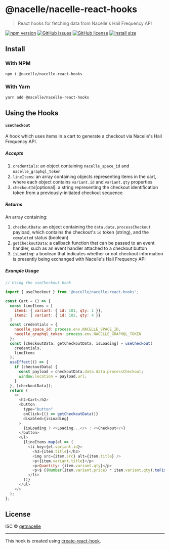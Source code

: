 # @nacelle/nacelle-react-hooks

> React hooks for fetching data from Nacelle's Hail Frequency API

[![npm version](https://img.shields.io/npm/v/@nacelle/nacelle-react-hooks.svg)](https://www.npmjs.com/package/@nacelle/nacelle-react-hooks)
[![GitHub issues](https://img.shields.io/github/issues/getnacelle/gatsby-theme-nacelle)](https://github.com/getnacelle/gatsby-theme-nacelle/issues)
[![GitHub license](https://img.shields.io/github/license/getnacelle/gatsby-theme-nacelle)](https://github.com/getnacelle/gatsby-theme-nacelle/blob/master/LICENSE)
[![install size](https://badgen.net/bundlephobia/minzip/@nacelle/nacelle-react-hooks)](https://badgen.net/bundlephobia/minzip/@nacelle/nacelle-react-hooks)

## Install

### With NPM

```bash
npm i @nacelle/nacelle-react-hooks
```

### With Yarn

```bash
yarn add @nacelle/nacelle-react-hooks
```

## Using the Hooks

#### `useCheckout`

A hook which uses items in a cart to generate a checkout via Nacelle's Hail Frequency API.

##### Accepts

1. `credentials`: an object containing `nacelle_space_id` and `nacelle_graphql_token`
2. `lineItems`: an array containing objects representing items in the cart, where each object contains `variant.id` and `variant.qty` properties
3. `checkoutId`[optional]: a string representing the checkout identification token from a previously-initiated checkout sequence

##### Returns

An array containing:

1. `checkoutData`: an object containing the `data.data.processCheckout` payload, which contains the checkout's `id` token (string), and the `completed` status (boolean)
2. `getCheckoutData`: a callback function that can be passed to an event handler, such as an event handler attached to a checkout button
3. `isLoading`: a boolean that indicates whether or not checkout information is presently being exchanged with Nacelle's Hail Frequency API

##### Example Usage

```JavaScript
// Using the useCheckout hook

import { useCheckout } from '@nacelle/nacelle-react-hooks';

const Cart = () => {
  const lineItems = [
    item1: { variant: { id: 101, qty: 1 }},
    item2: { variant: { id: 102, qty: 4 }}
  ]
  const credentials = {
    nacelle_space_id: process.env.NACELLE_SPACE_ID,
    nacelle_graphql_token: process.env.NACELLE_GRAPHQL_TOKEN
  };
  const [checkoutData, getCheckoutData, isLoading] = useCheckout(
    credentials,
    lineItems
  );
  useEffect(() => {
    if (checkoutData) {
      const payload = checkoutData.data.data.processCheckout;
      window.location = payload.url;
    }
  }, [checkoutData]);
  return (
    <>
      <h2>Cart</h2>
      <button
        type="button"
        onClick={() => getCheckoutData()}
        disabled={isLoading}
      >
        {isLoading ? <>Loading...</> : <>Checkout</>}
      </button>
      <ul>
        {lineItems.map(el => (
          <li key={el.variant.id}>
            <h3>{item.title}</h3>
            <img src={item.src} alt={item.title} />
            <p>{item.variant.title}</p>
            <p>Quantity: {item.variant.qty}</p>
            <p>$ {(Number(item.variant.price) * item.variant.qty).toFixed(2)}</p>
          </li>
        ))}
      </ul>
    </>
  );
};
```


## License

ISC © [getnacelle](https://github.com/getnacelle)

---

This hook is created using [create-react-hook](https://github.com/hermanya/create-react-hook).

